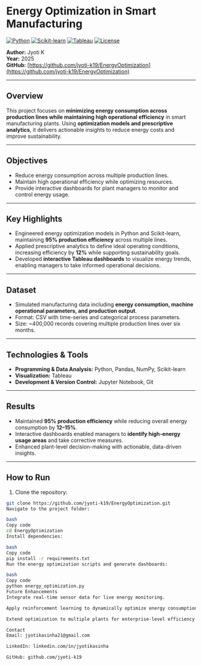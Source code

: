 # Energy Optimization in Smart Manufacturing

[![Python](https://img.shields.io/badge/Python-3.10-blue?logo=python&logoColor=white)](https://www.python.org/)
[![Scikit-learn](https://img.shields.io/badge/Scikit--learn-1.2.2-lightgrey?logo=scikit-learn&logoColor=green)](https://scikit-learn.org/)
[![Tableau](https://img.shields.io/badge/Tableau-2025-orange?logo=tableau&logoColor=white)](https://www.tableau.com/)
[![License](https://img.shields.io/badge/License-MIT-green)](LICENSE)

**Author:** Jyoti K  
**Year:** 2025  
**GitHub:** [https://github.com/jyoti-k19/EnergyOptimization](https://github.com/jyoti-k19/EnergyOptimization)  

---

## Overview

This project focuses on **minimizing energy consumption across production lines while maintaining high operational efficiency** in smart manufacturing plants. Using **optimization models and prescriptive analytics**, it delivers actionable insights to reduce energy costs and improve sustainability.  

---

## Objectives

- Reduce energy consumption across multiple production lines.  
- Maintain high operational efficiency while optimizing resources.  
- Provide interactive dashboards for plant managers to monitor and control energy usage.  

---

## Key Highlights

- Engineered energy optimization models in Python and Scikit-learn, maintaining **95% production efficiency** across multiple lines.  
- Applied prescriptive analytics to define ideal operating conditions, increasing efficiency by **12%** while supporting sustainability goals.  
- Developed **interactive Tableau dashboards** to visualize energy trends, enabling managers to take informed operational decisions.  

---

## Dataset

- Simulated manufacturing data including **energy consumption, machine operational parameters, and production output**.  
- Format: CSV with time-series and categorical process parameters.  
- Size: ~400,000 records covering multiple production lines over six months.  

---

## Technologies & Tools

- **Programming & Data Analysis:** Python, Pandas, NumPy, Scikit-learn  
- **Visualization:** Tableau  
- **Development & Version Control:** Jupyter Notebook, Git  

---

## Results

- Maintained **95% production efficiency** while reducing overall energy consumption by **12–15%**.  
- Interactive dashboards enabled managers to **identify high-energy usage areas** and take corrective measures.  
- Enhanced plant-level decision-making with actionable, data-driven insights.  

---

## How to Run

1. Clone the repository:  
```bash
git clone https://github.com/jyoti-k19/EnergyOptimization.git
Navigate to the project folder:

bash
Copy code
cd EnergyOptimization
Install dependencies:

bash
Copy code
pip install -r requirements.txt
Run the energy optimization scripts and generate dashboards:

bash
Copy code
python energy_optimization.py
Future Enhancements
Integrate real-time sensor data for live energy monitoring.

Apply reinforcement learning to dynamically optimize energy consumption.

Extend optimization to multiple plants for enterprise-level efficiency improvements.

Contact
Email: jyotikasinha21@gmail.com

LinkedIn: linkedin.com/in/jyotikasinha

GitHub: github.com/jyoti-k19
